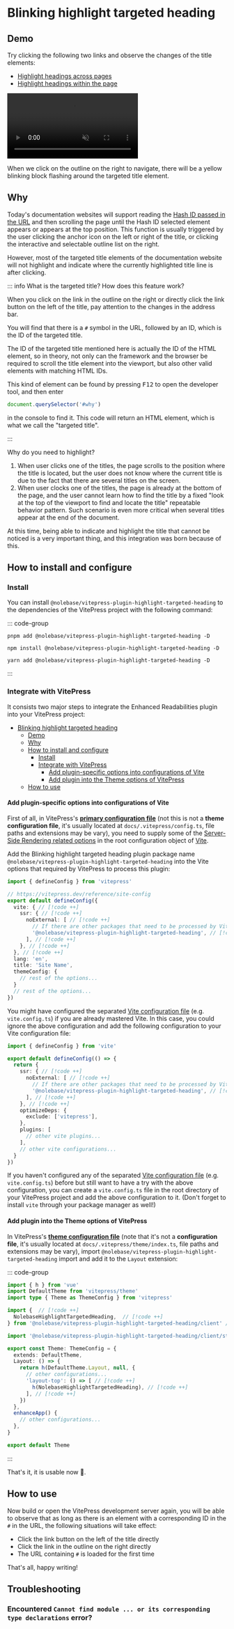 # Blinking highlight targeted heading <Badge type="tip" text="v2.0.0-rc5" />

## Demo

Try clicking the following two links and observe the changes of the title elements:

- [Highlight headings across pages](/pages/en/guide/getting-started.html#getting-started)
- [Highlight headings within the page](#how-to-use)

<video controls muted>
  <source src="./assets/demo-video-1.en.mov">
</video>

When we click on the outline on the right to navigate, there will be a yellow blinking block flashing around the targeted title element.

## Why

Today's documentation websites will support reading the [Hash ID passed in the URL](https://developer.mozilla.org/en-US/docs/Web/API/Location/hash) and then scrolling the page until the Hash ID selected element appears or appears at the top position. This function is usually triggered by the user clicking the anchor icon on the left or right of the title, or clicking the interactive and selectable outline list on the right.

However, most of the targeted title elements of the documentation website will not highlight and indicate where the currently highlighted title line is after clicking.

::: info What is the targeted title? How does this feature work?

When you click on the link in the outline on the right or directly click the link button on the left of the title, pay attention to the changes in the address bar.

You will find that there is a `#` symbol in the URL, followed by an ID, which is the ID of the targeted title.

The ID of the targeted title mentioned here is actually the ID of the HTML element, so in theory, not only can the framework and the browser be required to scroll the title element into the viewport, but also other valid elements with matching HTML IDs.

This kind of element can be found by pressing <kbd>F12</kbd> to open the developer tool, and then enter

```js
document.querySelector('#why')
```

in the console to find it. This code will return an HTML element, which is what we call the "targeted title".

:::

Why do you need to highlight?

1. When user clicks one of the titles, the page scrolls to the position where the title is located, but the user does not know where the current title is due to the fact that there are several titles on the screen.
2. When user clocks one of the titles, the page is already at the bottom of the page, and the user cannot learn how to find the title by a fixed "look at the top of the viewport to find and locate the title" repeatable behavior pattern. Such scenario is even more critical when several titles appear at the end of the document.

At this time, being able to indicate and highlight the title that cannot be noticed is a very important thing, and this integration was born because of this.

## How to install and configure

### Install

You can install `@nolebase/vitepress-plugin-highlight-targeted-heading` to the dependencies of the VitePress project with the following command:

::: code-group

```shell [pnpm]
pnpm add @nolebase/vitepress-plugin-highlight-targeted-heading -D
```

```shell [npm]
npm install @nolebase/vitepress-plugin-highlight-targeted-heading -D
```

```shell [yarn]
yarn add @nolebase/vitepress-plugin-highlight-targeted-heading -D
```

:::

### Integrate with VitePress

It consists two major steps to integrate the Enhanced Readabilities plugin into your VitePress project:

- [Blinking highlight targeted heading ](#blinking-highlight-targeted-heading-)
  - [Demo](#demo)
  - [Why](#why)
  - [How to install and configure](#how-to-install-and-configure)
    - [Install](#install)
    - [Integrate with VitePress](#integrate-with-vitepress)
      - [Add plugin-specific options into configurations of Vite](#add-plugin-specific-options-into-configurations-of-vite)
      - [Add plugin into the Theme options of VitePress](#add-plugin-into-the-theme-options-of-vitepress)
  - [How to use](#how-to-use)

#### Add plugin-specific options into configurations of Vite

First of all, in VitePress's [**primary configuration file**](https://vitepress.dev/reference/site-config#config-resolution) (not this is not a **theme configuration file**, it's usually located at `docs/.vitepress/config.ts`, file paths and extensions may be vary), you need to supply some of the [Server-Side Rendering related options](https://vitejs.dev/guide/ssr.html#ssr-externals) in the root configuration object of [Vite](https://vitejs.dev).

Add the Blinking highlight targeted heading plugin package name `@nolebase/vitepress-plugin-highlight-targeted-heading` into the Vite options that required by VitePress to process this plugin:

<!--@include: @/pages/en/snippets/details-colored-diff.md-->

<!--@include: @/pages/en/snippets/configure-tsconfig.md-->

```typescript twoslash
import { defineConfig } from 'vitepress'

// https://vitepress.dev/reference/site-config
export default defineConfig({
  vite: { // [!code ++]
    ssr: { // [!code ++]
      noExternal: [ // [!code ++]
        // If there are other packages that need to be processed by Vite, you can add them here. // [!code hl]
        '@nolebase/vitepress-plugin-highlight-targeted-heading', // [!code ++]
      ], // [!code ++]
    }, // [!code ++]
  }, // [!code ++]
  lang: 'en',
  title: 'Site Name',
  themeConfig: {
    // rest of the options...
  }
  // rest of the options...
})
```

You might have configured the separated [Vite configuration file](https://vitejs.dev/config/) (e.g. `vite.config.ts`) if you are already mastered Vite. In this case, you could ignore the above configuration and add the following configuration to your Vite configuration file:

<!--@include: @/pages/en/snippets/details-colored-diff.md-->

<!--@include: @/pages/en/snippets/configure-tsconfig.md-->

```typescript twoslash
import { defineConfig } from 'vite'

export default defineConfig(() => {
  return {
    ssr: { // [!code ++]
      noExternal: [ // [!code ++]
        // If there are other packages that need to be processed by Vite, you can add them here. // [!code hl]
        '@nolebase/vitepress-plugin-highlight-targeted-heading', // [!code ++]
      ], // [!code ++]
    }, // [!code ++]
    optimizeDeps: {
      exclude: ['vitepress'],
    },
    plugins: [
      // other vite plugins...
    ],
    // other vite configurations...
  }
})

```

If you haven't configured any of the separated [Vite configuration file](https://vitejs.dev/config/) (e.g. `vite.config.ts`) before but still want to have a try with the above configuration, you can create a `vite.config.ts` file in the root directory of your VitePress project and add the above configuration to it. (Don't forget to install `vite` through your package manager as well!)

#### Add plugin into the Theme options of VitePress

In VitePress's [**theme configuration file**](https://vitepress.dev/reference/default-theme-config#default-theme-config) (note that it's not a **configuration file**, it's usually located at `docs/.vitepress/theme/index.ts`, file paths and extensions may be vary), import `@nolebase/vitepress-plugin-highlight-targeted-heading` import and add it to the `Layout` extension:

<!--@include: @/pages/en/snippets/details-colored-diff.md-->

<!--@include: @/pages/en/snippets/configure-tsconfig.md-->

::: code-group

```typescript twoslash [docs/.vitepress/theme/index.ts]
import { h } from 'vue'
import DefaultTheme from 'vitepress/theme'
import type { Theme as ThemeConfig } from 'vitepress'

import {  // [!code ++]
  NolebaseHighlightTargetedHeading,  // [!code ++]
} from '@nolebase/vitepress-plugin-highlight-targeted-heading/client' // [!code ++]

import '@nolebase/vitepress-plugin-highlight-targeted-heading/client/style.css' // [!code ++]*

export const Theme: ThemeConfig = {
  extends: DefaultTheme,
  Layout: () => {
    return h(DefaultTheme.Layout, null, {
      // other configurations...
      'layout-top': () => [ // [!code ++]
        h(NolebaseHighlightTargetedHeading), // [!code ++]
      ], // [!code ++]
    })
  },
  enhanceApp() {
    // other configurations...
  },
}

export default Theme
```

:::

That's it, it is usable now 🎉.

## How to use

Now build or open the VitePress development server again, you will be able to observe that as long as there is an element with a corresponding ID in the `#` in the URL, the following situations will take effect:

- Click the link button on the left of the title directly
- Click the link in the outline on the right directly
- The URL containing `#` is loaded for the first time

That's all, happy writing!

## Troubleshooting

### Encountered `Cannot find module ... or its corresponding type declarations` error?

<!--@include: @/pages/en/snippets/troubleshooting-cannot-find-module.md-->
